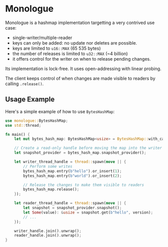 # Monologue

Monologue is a hashmap implementation targetting a very contrived use case:
- single-writer/multiple-reader
- keys can only be added: no update nor deletes are possible.
- keys are limited to `u16::MAX` (65 535 bytes)
- the number of releases is limited to `u32::MAX` (~4 billion)
- it offers control for the writer on when to release pending changes.

Its implementation is lock-free.
It uses open-addressing with linear probing.

The client keeps control of when changes are made visible to readers by calling `.release()`.

## Usage Example

Here's a simple example of how to use `BytesHashMap`:

```rust
use monologue::BytesHashMap;
use std::thread;

fn main() {
    let mut bytes_hash_map: BytesHashMap<usize> = BytesHashMap::with_capacity(1024);

    // Create a read-only handle before moving the map into the writer thread
    let snapshot_provider = bytes_hash_map.snapshot_provider();

    let writer_thread_handle = thread::spawn(move || {
        // Perform some writes
        bytes_hash_map.entry(b"hello").or_insert(1);
        bytes_hash_map.entry(b"world").or_insert(2);

        // Release the changes to make them visible to readers
        bytes_hash_map.release();
    });

    let reader_thread_handle = thread::spawn(move || {
        let snapshot = snapshot_provider.snapshot();
        let Some(value): &usize = snapshot.get(b"hello", version);
        // ...
    });

    writer_handle.join().unwrap();
    reader_handle.join().unwrap();
}
```
